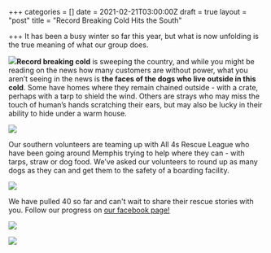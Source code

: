+++
categories = []
date = 2021-02-21T03:00:00Z
draft = true
layout = "post"
title = "Record Breaking Cold Hits the South"

+++
It has been a busy winter so far this year, but what is now unfolding is the true meaning of what our group does.

![](/img/articles/winter-cold-1.png)**Record breaking cold** is sweeping the country, and while you might be reading on the news how many customers are without power, what you aren’t seeing in the news is **the faces of the dogs who live outside in this cold**. Some have homes where they remain chained outside - with a crate, perhaps with a tarp to shield the wind. Others are strays who may miss the touch of human’s hands scratching their ears, but may also be lucky in their ability to hide under a warm house.

![](/img/articles/winter-cold-3.png)

Our southern volunteers are teaming up with All 4s Rescue League who have been going around Memphis trying to help where they can - with tarps, straw or dog food. We’ve asked our volunteers to round up as many dogs as they can and get them to the safety of a boarding facility. 

![](/img/articles/winter-cold-2.png)

We have pulled 40 so far and can't wait to share their rescue stories with you. Follow our progress on [our facebook page! ]()

![](/img/articles/winter-cold-5.png)

![](/img/articles/winter-cold-4.png)